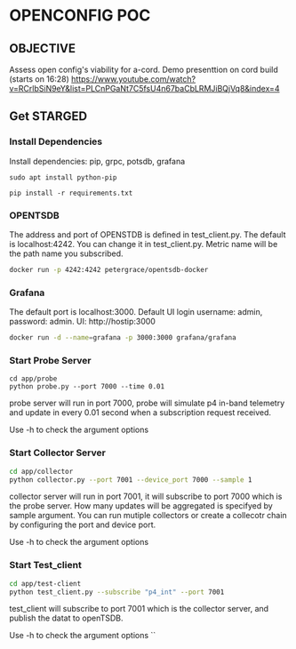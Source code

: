 #  OPENCONFIG POC 

## OBJECTIVE 
Assess open config's viability for a-cord.
Demo presenttion on cord build (starts on 16:28)
https://www.youtube.com/watch?v=RCrlbSiN9eY&list=PLCnPGaNt7C5fsU4n67baCbLRMJiBQjVq8&index=4

## Get STARGED
### Install Dependencies
Install dependencies: pip, grpc, potsdb, grafana
```
sudo apt install python-pip

pip install -r requirements.txt
```
### OPENTSDB
The address and port of OPENSTDB is defined in test_client.py. The default is localhost:4242. You can change it in test_client.py. Metric name will be the path name you subscribed.
```sh
docker run -p 4242:4242 petergrace/opentsdb-docker
```
### Grafana 
The default port is localhost:3000. Default UI login username: admin, password: admin.
UI: http://hostip:3000
```sh
docker run -d --name=grafana -p 3000:3000 grafana/grafana
```
### Start Probe Server
```
cd app/probe
python probe.py --port 7000 --time 0.01
```
probe server will run in port 7000, probe will simulate p4 in-band telemetry and update in every 0.01 second when a subscription request received.

Use -h to check the argument options
### Start Collector Server 
```sh
cd app/collector
python collector.py --port 7001 --device_port 7000 --sample 1 
```
collector server will run in port 7001, it will subscribe to port 7000 which is the probe server. How many updates will be aggregated is specifyed by sample argument.
You can run mutiple collectors or create a collecotr chain by configuring the port and device port.

Use -h to check the argument options
### Start Test_client 
```sh
cd app/test-client
python test_client.py --subscribe "p4_int" --port 7001
```
test_client will subscribe to port 7001 which is the collector server, and publish the datat to openTSDB.

Use -h to check the argument options
``

